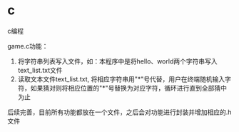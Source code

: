 # c
c编程

game.c功能：
1. 将字符串列表写入文件，如：本程序中是将hello、world两个字符串写入text_list.txt文件
2. 读取文本文件text_list.txt, 将相应字符串用"\*"号代替，用户在终端随机输入字符，如果猜对则将相应位置的"\*"号替换为对应字符，循环进行直到全部猜中为止

后续完善，目前所有功能都放在一个文件，之后会对功能进行封装并增加相应的.h文件
